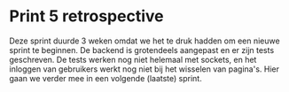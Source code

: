 # Print 5 retrospective

Deze sprint duurde 3 weken omdat we het te druk hadden om een nieuwe sprint te beginnen. De backend is grotendeels aangepast en er zijn tests geschreven. De tests werken nog niet helemaal met sockets, en het inloggen van gebruikers werkt nog niet bij het wisselen van pagina's. Hier gaan we verder mee in een volgende (laatste) sprint.
